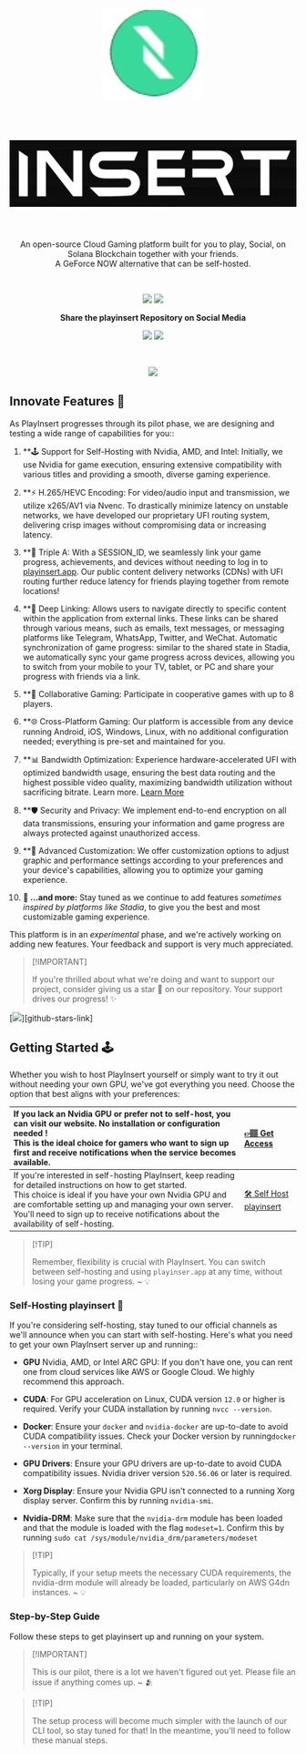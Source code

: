 

<div align="center">
<div>

<a href="https://playinsert.app" >
<img height="160" src="/assets/logo.png">
</a>

</div>

&nbsp;
&nbsp;

<div align="center" >
<h1>
<a href="https://playinsert.app" >
<picture>
  <source media="(prefers-color-scheme: dark)" srcset="/assets/logo-name-white.png">
  <source media="(prefers-color-scheme: light)" srcset="/assets/logo-name-black.png">
  <img alt="playinsert logo name" src="/assets/logo-name-black.png">
</picture>

</a>

</h1>

</div>
&nbsp;
&nbsp;

An open-source Cloud Gaming platform built for you to play, Social, on Solana Blockchain together with your friends. <br/> A GeForce NOW alternative that can be self-hosted.<br/>

</div>

&nbsp;
&nbsp;
 <div align="center" >

[![][github-release-shield]][github-release-link]
[![][github-license-shield]][github-license-link]


**Share the playinsert Repository on Social Media**

[![][share-x-shield]][share-x-link]
[![][share-reddit-shield]][share-reddit-link]

</div>
&nbsp;
&nbsp;

<div align="center" >

[![][image-overview]][website-link]

</div>

## Innovate Features 🚀

As PlayInsert progresses through its pilot phase, we are designing and testing a wide range of capabilities for you::

1. **🕹️ Support for Self-Hosting with Nvidia, AMD, and Intel: Initially, we use Nvidia for game execution, ensuring extensive compatibility with various titles and providing a smooth, diverse gaming experience.

2. **⚡ H.265/HEVC Encoding: For video/audio input and transmission, we utilize x265/AV1 via Nvenc. To drastically minimize latency on unstable networks, we have developed our proprietary UFI routing system, delivering crisp images without compromising data or increasing latency.

3. **🔗 Triple A: With a SESSION_ID, we seamlessly link your game progress, achievements, and devices without needing to log in to [playinsert.app][website-link]. Our public content delivery networks (CDNs) with UFI routing further reduce latency for friends playing together from remote locations!

4. **🔄 Deep Linking: Allows users to navigate directly to specific content within the application from external links. These links can be shared through various means, such as emails, text messages, or messaging platforms like Telegram, WhatsApp, Twitter, and WeChat. Automatic synchronization of game progress: similar to the shared state in Stadia, we automatically sync your game progress across devices, allowing you to switch from your mobile to your TV, tablet, or PC and share your progress with friends via a link.

5. **👥 Collaborative Gaming: Participate in cooperative games with up to 8 players.

6. **🌐 Cross-Platform Gaming: Our platform is accessible from any device running Android, iOS, Windows, Linux, with no additional configuration needed; everything is pre-set and maintained for you.

7. **📊 Bandwidth Optimization: Experience hardware-accelerated UFI with optimized bandwidth usage, ensuring the best data routing and the highest possible video quality, maximizing bandwidth utilization without sacrificing bitrate. Learn more. [Learn More][vmaf-cuda-link]

8. **🛡️ Security and Privacy: We implement end-to-end encryption on all data transmissions, ensuring your information and game progress are always protected against unauthorized access.

9. **🔧 Advanced Customization: We offer customization options to adjust graphic and performance settings according to your preferences and your device's capabilities, allowing you to optimize your gaming experience.

10. **🌟 ...and more:** Stay tuned as we continue to add features _sometimes inspired by platforms like Stadia_, to give you the best and most customizable gaming experience.

This platform is in an _experimental_ phase, and we're actively working on adding new features. Your feedback and support is very much appreciated.

> \[!IMPORTANT]
>
> If you're thrilled about what we're doing and want to support our project, consider giving us a star 🌟 on our repository. Your support drives our progress! ✨


[![][image-star]][github-stars-link]


## Getting Started 🕹️

Whether you wish to host PlayInsert yourself or simply want to try it out without needing your own GPU, we've got everything you need. Choose the option that best aligns with your preferences:

<!-- _You can always alter your choice later without forfeiting game progress_ -->

| If you lack an Nvidia GPU or prefer not to self-host, you can visit our website. No installation or configuration needed ! <br/>This is the ideal choice for gamers who want to sign up first and receive notifications when the service becomes available. | [👉🏽 Get Access][website-link] |
| :---------------------------------------- | :----------------------------------------------------------------------------------------------------------------- |
| If you're interested in self-hosting PlayInsert, keep reading for detailed instructions on how to get started. <br/> This choice is ideal if you have your own Nvidia GPU and are comfortable setting up and managing your own server. You'll need to sign up to receive notifications about the availability of self-hosting. | [🛠️ Self Host playinsert](#self-hosting) |

> \[!TIP]
>
> Remember, flexibility is crucial with PlayInsert. You can switch between self-hosting and using `playinser.app` at any time, without losing your game progress. \~ 💡
<a name="self-hosting"></a>

### Self-Hosting playinsert 🔨

If you're considering self-hosting, stay tuned to our official channels as we'll announce when you can start with self-hosting. Here's what you need to get your own PlayInsert server up and running::

- **GPU** Nvidia, AMD, or Intel ARC GPU: If you don't have one, you can rent one from cloud services like AWS or Google Cloud. We highly recommend this approach.

- **CUDA**: For GPU acceleration on Linux, CUDA version `12.0` or higher is required. Verify your CUDA installation by running `nvcc --version`.

- **Docker**: Ensure your `docker` and `nvidia-docker` are up-to-date to avoid CUDA compatibility issues. Check your Docker version by running`docker --version` in your terminal.

- **GPU Drivers**: Ensure your GPU drivers are up-to-date to avoid CUDA compatibility issues. Nvidia driver version `520.56.06` or later is required.

- **Xorg Display**: Ensure your Nvidia GPU isn't connected to a running Xorg display server. Confirm this by running `nvidia-smi`.

- **Nvidia-DRM**: Make sure that the `nvidia-drm` module has been loaded and that the module is loaded with the flag `modeset=1`. Confirm this by running `sudo cat /sys/module/nvidia_drm/parameters/modeset` 

> \[!TIP]
>
> Typically, if your setup meets the necessary CUDA requirements, the nvidia-drm module will already be loaded, particularly on AWS G4dn instances. \~ 💡

### Step-by-Step Guide

Follow these steps to get playinsert up and running on your system.

> \[!IMPORTANT]
>
> This is our pilot, there is a lot we haven't figured out yet. Please file an issue if anything comes up. \~ 🫂


> \[!TIP]
>
> The setup process will become much simpler with the launch of our CLI tool, so stay tuned for that! In the meantime, you'll need to follow these manual steps.



[github-release-link]: https://github.com/wanjohiryan/netris/releases
[github-release-shield]: https://img.shields.io/github/v/release/wanjohiryan/netris?color=369eff&labelColor=black&logo=github&style=flat-square
[discord-shield]: https://img.shields.io/discord/1080111004698021909?color=5865F2&label=discord&labelColor=black&logo=discord&logoColor=white&style=flat-square
[discord-link]: https://discord.com/invite/Y6etn3qKZ3
[github-license-shield]: https://img.shields.io/github/license/wanjohiryan/netris?color=white&labelColor=black&style=flat-square
[github-license-link]: https://github.com/wanjohiryan/netris/blob/main/LICENSE
[github-stars-shield]: https://img.shields.io/github/stars/wanjohiryan/netris?color=ffcb47&labelColor=black&style=flat-square
[share-x-shield]: https://img.shields.io/badge/-share%20on%20x-black?labelColor=black&logo=x&logoColor=white&style=flat-square
[share-x-link]: https://twitter.com/intent/tweet?text=Hey%2C%20check%20out%20this%20Github%20repository.%20It%20is%20an%20open-source%20self-hosted%20Geforce%20Now%20alternative.&url=https%3A%2F%2Fgithub.com%2Fwanjohiryan%2Fnetris
[share-reddit-shield]: https://img.shields.io/badge/-share%20on%20reddit-black?labelColor=black&logo=reddit&logoColor=white&style=flat-square
[share-reddit-link]: https://www.reddit.com/submit?title=Hey%2C%20check%20out%20this%20Github%20repository.%20It%20is%20an%20open-source%20self-hosted%20Geforce%20Now%20alternative.&url=https%3A%2F%2Fgithub.com%2Fwanjohiryan%2Fnetris
[image-overview]: assets/banner.png
[website-link]: https://playinsert.app
[neko-url]: https://github.com/m1k1o/neko
[image-star]: assets/star-us.png
[moq-github-url]: https://quic.video
[vmaf-cuda-link]: https://developer.nvidia.com/blog/calculating-video-quality-using-nvidia-gpus-and-vmaf-cuda/

